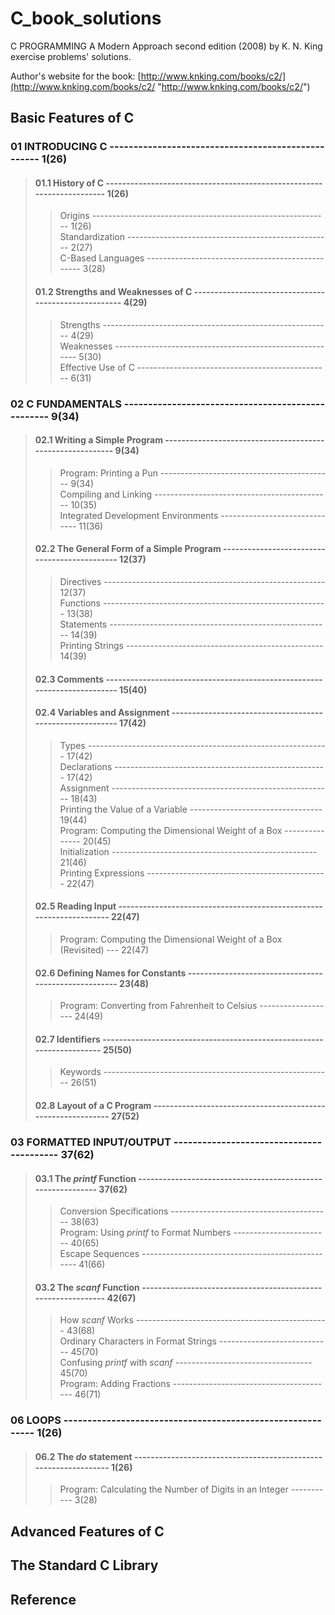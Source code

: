 # C_book_solutions
C PROGRAMMING A Modern Approach second edition (2008) by K. N. King exercise problems' solutions.

Author's website for the book: [http://www.knking.com/books/c2/](http://www.knking.com/books/c2/ "http://www.knking.com/books/c2/")

## Basic Features of C
### 01    INTRODUCING C --------------------------------------------------- 1(26)
>#### 01.1    History of C ---------------------------------------------------------------------- 1(26)
>>Origins ----------------------------------------------------------- 1(26)\
Standardization --------------------------------------------------- 2(27)\
C-Based Languages ------------------------------------------------- 3(28)
>#### 01.2    Strengths and Weaknesses of C ----------------------------------------------------- 4(29)
>>Strengths --------------------------------------------------------- 4(29)\
Weaknesses -------------------------------------------------------- 5(30)\
Effective Use of C ------------------------------------------------ 6(31)
### 02    C FUNDAMENTALS -------------------------------------------------- 9(34)
>#### 02.1    Writing a Simple Program ---------------------------------------------------------- 9(34)
>>Program: Printing a Pun ------------------------------------------- 9(34)\
Compiling and Linking -------------------------------------------- 10(35)\
Integrated Development Environments ------------------------------ 11(36)
>#### 02.2    The General Form of a Simple Program --------------------------------------------- 12(37)
>>Directives ------------------------------------------------------- 12(37)\
Functions -------------------------------------------------------- 13(38)\
Statements ------------------------------------------------------- 14(39)\
Printing Strings ------------------------------------------------- 14(39)
>#### 02.3    Comments ------------------------------------------------------------------------- 15(40)
>#### 02.4    Variables and Assignment --------------------------------------------------------- 17(42)
>>Types ------------------------------------------------------------ 17(42)\
Declarations ----------------------------------------------------- 17(42)\
Assignment ------------------------------------------------------- 18(43)\
Printing the Value of a Variable --------------------------------- 19(44)\
Program: Computing the Dimensional Weight of a Box --------------- 20(45)\
Initialization --------------------------------------------------- 21(46)\
Printing Expressions --------------------------------------------- 22(47)
>#### 02.5    Reading Input -------------------------------------------------------------------- 22(47)
>>Program: Computing the Dimensional Weight of a Box (Revisited) --- 22(47)
>#### 02.6    Defining Names for Constants ----------------------------------------------------- 23(48)
>>Program: Converting from Fahrenheit to Celsius ------------------- 24(49)
>#### 02.7    Identifiers ---------------------------------------------------------------------- 25(50)
>>Keywords --------------------------------------------------------- 26(51)
>#### 02.8    Layout of a C Program ------------------------------------------------------------ 27(52)
### 03    FORMATTED INPUT/OUTPUT ----------------------------------------- 37(62)
>#### 03.1    The _printf_ Function ------------------------------------------------------------ 37(62)
>>Conversion Specifications ---------------------------------------- 38(63)\
Program: Using _printf_ to Format Numbers ------------------------ 40(65)\
Escape Sequences ------------------------------------------------- 41(66)
>#### 03.2    The _scanf_ Function ------------------------------------------------------------- 42(67)
>>How _scanf_ Works ------------------------------------------------ 43(68)\
Ordinary Characters in Format Strings ---------------------------- 45(70)\
Confusing _printf_ with _scanf_ ---------------------------------- 45(70)\
Program: Adding Fractions ---------------------------------------- 46(71)
### 06    LOOPS ----------------------------------------------------------- 1(26)
>#### 06.2    The _do_ statement ---------------------------------------------------------------- 1(26)
>>Program: Calculating the Number of Digits in an Integer ----------- 3(28)
  
## Advanced Features of C

## The Standard C Library

## Reference
